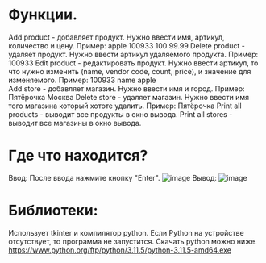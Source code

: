 # Функции. 

Add product - добавляет продукт. Нужно ввести имя, артикул, количество и цену. Пример: apple 100933 100 99.99
Delete product - удаляет продукт. Нужно ввести артикул удаляемого продукта. Пример: 100933
Edit product - редактировать продукт. Нужно ввести артикул, то что нужно изменить (name, vendor code, count, price), и значение для изменяемого. Пример: 100933 name apple\
Add store - добавляет магазин. Нужно ввести имя и город. Пример: Пятёрочка Москва
Delete store - удаляет магазин. Нужно ввести имя того магазина который хототе удалить. Пример: Пятёрочка
Print all products - выводит все продукты в окно вывода.
Print all stores - выводит все магазины в окно вывода.

# Где что находится?
Ввод:
После ввода нажмите кнопку "Enter".
 ![image](https://github.com/Timofey0603/store/assets/127236837/07c81de7-0ebb-41f6-a9cf-45406ac817f8) 
Вывод:
 ![image](https://github.com/Timofey0603/store/assets/127236837/e998f66c-3b66-4d75-b9c6-3adba955bc1f) 

# Библиотеки:
Использует tkinter и компилятор python.
Если Python на устройстве отсутствует, то программа не запустится. Скачать python можно ниже.
https://www.python.org/ftp/python/3.11.5/python-3.11.5-amd64.exe

